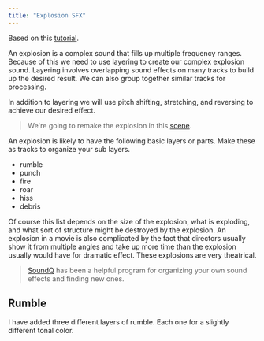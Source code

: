 ```yaml
---
title: "Explosion SFX"
---
```


Based on this [tutorial](https://www.youtube.com/watch?v=TdktuXuYkjg).

An explosion is a complex sound that fills up multiple frequency ranges. Because of this we need to use layering to create our complex explosion sound. Layering involves overlapping sound effects on many tracks to build up the desired result. We can also group together similar tracks for processing.

In addition to layering we will use pitch shifting, stretching, and reversing to achieve our desired effect.

> We're going to remake the explosion in this [scene](https://youtu.be/GV8fDIGBtxM?t=17).

An explosion is likely to have the following basic layers or parts. Make these as tracks to organize your sub layers.

- rumble
- punch
- fire
- roar
- hiss
- debris

Of course this list depends on the size of the explosion, what is exploding, and what sort of structure might be destroyed by the explosion. An explosion in a movie is also complicated by the fact that directors usually show it from multiple angles and take up more time than the explosion usually would have for dramatic effect. These explosions are very theatrical.

> [SoundQ](https://www.prosoundeffects.com/soundq/) has been a helpful program for organizing your own sound effects and finding new ones.

## Rumble

I have added three different layers of rumble. Each one for a slightly different tonal color.
